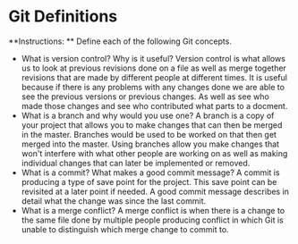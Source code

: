 # Git Definitions

**Instructions: ** Define each of the following Git concepts.

* What is version control?  Why is it useful?
Version control is what allows us to look at previous revisions done on a file as well as merge together revisions that are made by different people at different times. It is useful because if there is any problems with any changes done we are able to see the previous versions or previous changes. As well as see who made those changes and see who contributed what parts to a docment.
* What is a branch and why would you use one?
A branch is a copy of your project that allows you to make changes that can then be merged in the master. Branches would be used to be worked on that then get merged into the master. Using branches allow you make changes that won't interfere with what other people are working on as well as making individual changes that can later be implemented or removed. 
* What is a commit? What makes a good commit message?
A commit is producing a type of save point for the project. This save point can be revisited at a later point if needed. A good commit message describes in detail what the change was since the last commit. 
* What is a merge conflict?
A merge conflict is when there is a change to the same file done by multiple people producing conflict in which Git is unable to distinguish which merge change to commit to. 